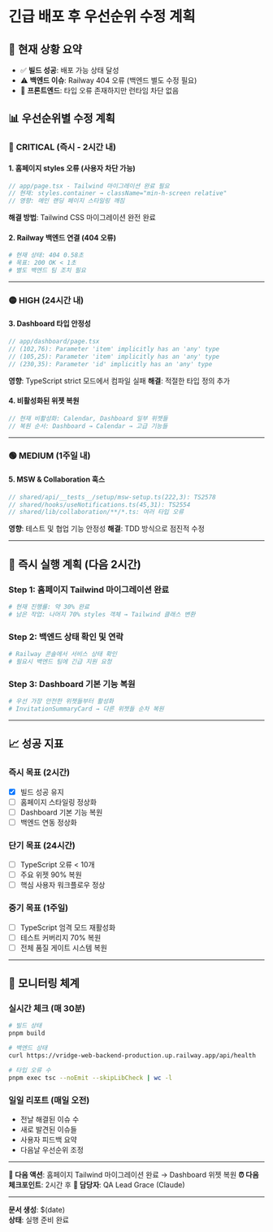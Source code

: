# 긴급 배포 후 우선순위 수정 계획

## 🚨 **현재 상황 요약**
- ✅ **빌드 성공**: 배포 가능 상태 달성
- ⚠️ **백엔드 이슈**: Railway 404 오류 (백엔드 별도 수정 필요)  
- 🔧 **프론트엔드**: 타입 오류 존재하지만 런타임 차단 없음

## 📊 **우선순위별 수정 계획**

### 🔴 **CRITICAL (즉시 - 2시간 내)**

#### 1. 홈페이지 styles 오류 (사용자 차단 가능)
```typescript
// app/page.tsx - Tailwind 마이그레이션 완료 필요
// 현재: styles.container → className="min-h-screen relative"
// 영향: 메인 랜딩 페이지 스타일링 깨짐
```
**해결 방법**: Tailwind CSS 마이그레이션 완전 완료

#### 2. Railway 백엔드 연결 (404 오류)
```bash
# 현재 상태: 404 0.58초
# 목표: 200 OK < 1초
# 별도 백엔드 팀 조치 필요
```

---

### 🟡 **HIGH (24시간 내)**

#### 3. Dashboard 타입 안정성 
```typescript
// app/dashboard/page.tsx
// (102,76): Parameter 'item' implicitly has an 'any' type
// (105,25): Parameter 'item' implicitly has an 'any' type  
// (230,35): Parameter 'id' implicitly has an 'any' type
```
**영향**: TypeScript strict 모드에서 컴파일 실패
**해결**: 적절한 타입 정의 추가

#### 4. 비활성화된 위젯 복원
```typescript
// 현재 비활성화: Calendar, Dashboard 일부 위젯들
// 복원 순서: Dashboard → Calendar → 고급 기능들
```

---

### 🟢 **MEDIUM (1주일 내)**

#### 5. MSW & Collaboration 훅스
```typescript
// shared/api/__tests__/setup/msw-setup.ts(222,3): TS2578
// shared/hooks/useNotifications.ts(45,31): TS2554  
// shared/lib/collaboration/**/*.ts: 여러 타입 오류
```
**영향**: 테스트 및 협업 기능 안정성
**해결**: TDD 방식으로 점진적 수정

---

## 🎯 **즉시 실행 계획 (다음 2시간)**

### Step 1: 홈페이지 Tailwind 마이그레이션 완료
```bash
# 현재 진행률: 약 30% 완료
# 남은 작업: 나머지 70% styles 객체 → Tailwind 클래스 변환
```

### Step 2: 백엔드 상태 확인 및 연락
```bash  
# Railway 콘솔에서 서비스 상태 확인
# 필요시 백엔드 팀에 긴급 지원 요청
```

### Step 3: Dashboard 기본 기능 복원
```bash
# 우선 가장 안전한 위젯들부터 활성화
# InvitationSummaryCard → 다른 위젯들 순차 복원
```

---

## 📈 **성공 지표**

### 즉시 목표 (2시간)
- [x] 빌드 성공 유지
- [ ] 홈페이지 스타일링 정상화  
- [ ] Dashboard 기본 기능 복원
- [ ] 백엔드 연동 정상화

### 단기 목표 (24시간)  
- [ ] TypeScript 오류 < 10개
- [ ] 주요 위젯 90% 복원
- [ ] 핵심 사용자 워크플로우 정상

### 중기 목표 (1주일)
- [ ] TypeScript 엄격 모드 재활성화
- [ ] 테스트 커버리지 70% 복원
- [ ] 전체 품질 게이트 시스템 복원

---

## 🔄 **모니터링 체계**

### 실시간 체크 (매 30분)
```bash
# 빌드 상태
pnpm build

# 백엔드 상태  
curl https://vridge-web-backend-production.up.railway.app/api/health

# 타입 오류 수
pnpm exec tsc --noEmit --skipLibCheck | wc -l
```

### 일일 리포트 (매일 오전)
- 전날 해결된 이슈 수
- 새로 발견된 이슈들  
- 사용자 피드백 요약
- 다음날 우선순위 조정

---

**📝 다음 액션**: 홈페이지 Tailwind 마이그레이션 완료 → Dashboard 위젯 복원
**⏰ 다음 체크포인트**: 2시간 후
**👤 담당자**: QA Lead Grace (Claude)

---
**문서 생성**: $(date)  
**상태**: 실행 준비 완료